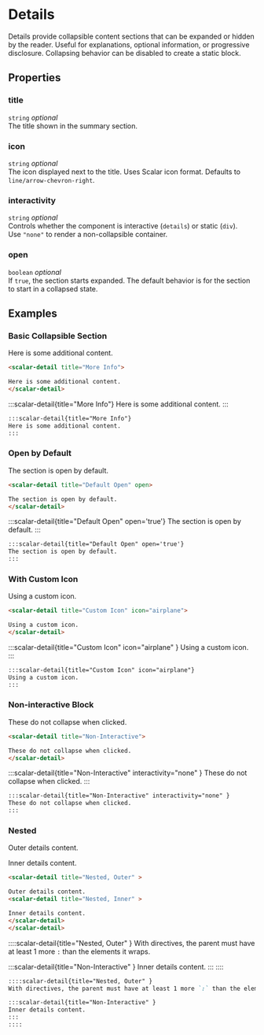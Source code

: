 # Details

Details provide collapsible content sections that can be expanded or hidden by the reader. Useful for explanations, optional information, or progressive disclosure.
Collapsing behavior can be disabled to create a static block.

## Properties

### title

`string` _optional_  
The title shown in the summary section.

### icon

`string` _optional_  
The icon displayed next to the title. Uses Scalar icon format. Defaults to `line/arrow-chevron-right`.

### interactivity

`string` _optional_  
Controls whether the component is interactive (`details`) or static (`div`).  
Use `"none"` to render a non-collapsible container.

### open

`boolean` _optional_  
If `true`, the section starts expanded. The default behavior is for the section
to start in a collapsed state.

## Examples

### Basic Collapsible Section

<scalar-tabs>
<scalar-tab title="Custom HTML">

<scalar-detail title="More Info">

Here is some additional content.
</scalar-detail>

```md
<scalar-detail title="More Info">

Here is some additional content.
</scalar-detail>
```

</scalar-tab>

<scalar-tab title="Directive">

:::scalar-detail{title="More Info"}
Here is some additional content.
:::

```md
:::scalar-detail{title="More Info"}
Here is some additional content.
:::
```

</scalar-tab>
</scalar-tabs>

### Open by Default

<scalar-tabs>
<scalar-tab title="Custom HTML">

<scalar-detail title="Default Open" open>

The section is open by default.
</scalar-detail>

```md
<scalar-detail title="Default Open" open>

The section is open by default.
</scalar-detail>
```

</scalar-tab>

<scalar-tab title="Directive">

:::scalar-detail{title="Default Open" open='true'}
The section is open by default.
:::

```md
:::scalar-detail{title="Default Open" open='true'}
The section is open by default.
:::
```

</scalar-tab>
</scalar-tabs>

### With Custom Icon

<scalar-tabs>
<scalar-tab title="Custom HTML">

<scalar-detail title="Custom Icon" icon="airplane">

Using a custom icon.
</scalar-detail>

```md
<scalar-detail title="Custom Icon" icon="airplane">

Using a custom icon.
</scalar-detail>
```

</scalar-tab>

<scalar-tab title="Directive">

:::scalar-detail{title="Custom Icon" icon="airplane" }
Using a custom icon.
:::

```md
:::scalar-detail{title="Custom Icon" icon="airplane"}
Using a custom icon.
:::
```

</scalar-tab>
</scalar-tabs>

### Non-interactive Block

<scalar-tabs>
<scalar-tab title="Custom HTML">

<scalar-detail title="Non-Interactive" interactivity=none>

These do not collapse when clicked.
</scalar-detail>

```md
<scalar-detail title="Non-Interactive">

These do not collapse when clicked.
</scalar-detail>
```

</scalar-tab>

<scalar-tab title="Directive">

:::scalar-detail{title="Non-Interactive" interactivity="none" }
These do not collapse when clicked.
:::

```md
:::scalar-detail{title="Non-Interactive" interactivity="none" }
These do not collapse when clicked.
:::
```

</scalar-tab>
</scalar-tabs>

### Nested


<scalar-tabs>
<scalar-tab title="Custom HTML">
<scalar-detail title="Nested, Outer" >

Outer details content.

<scalar-detail title="Nested, Inner" >

Inner details content.
</scalar-detail>

</scalar-detail>

```md
<scalar-detail title="Nested, Outer" >

Outer details content.
<scalar-detail title="Nested, Inner" >

Inner details content.
</scalar-detail>
</scalar-detail>
```

</scalar-tab>

<scalar-tab title="Directive">

::::scalar-detail{title="Nested, Outer" }
With directives, the parent must have at least 1 more `:` than the elements it wraps.

:::scalar-detail{title="Non-Interactive" }
Inner details content.
:::
::::

```md
::::scalar-detail{title="Nested, Outer" }
With directives, the parent must have at least 1 more `:` than the elements it wraps.

:::scalar-detail{title="Non-Interactive" }
Inner details content.
:::
::::
```
